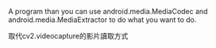 A program than you can use android.media.MediaCodec and android.media.MediaExtractor to do what you want to do.  
  
取代cv2.videocapture的影片讀取方式

